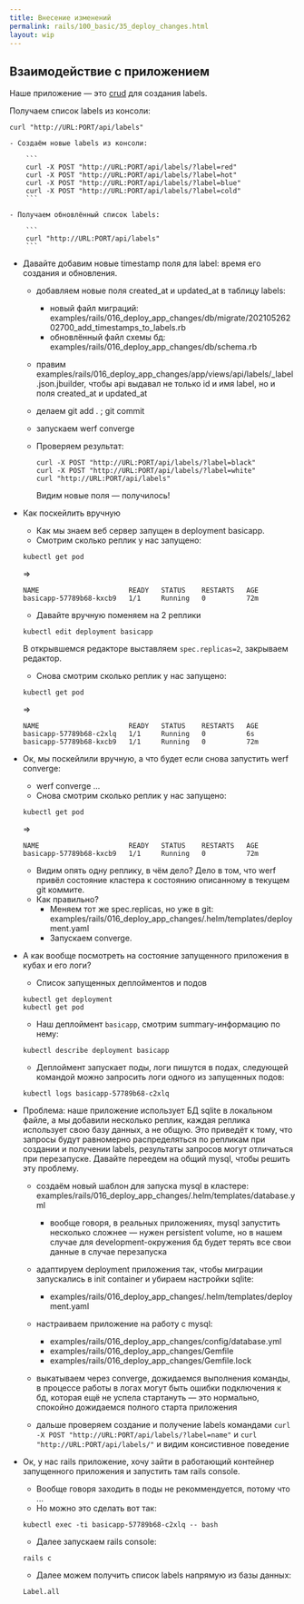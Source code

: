 ```yaml
---
title: Внесение изменений
permalink: rails/100_basic/35_deploy_changes.html
layout: wip
---
```

## Взаимодействие с приложением
Наше приложение ­— это [crud](https://en.wikipedia.org/wiki/Create,_read,_update_and_delete) для создания labels.

Получаем список labels из консоли:
```
curl "http://URL:PORT/api/labels"
```

    - Создаём новые labels из консоли:

        ```
        curl -X POST "http://URL:PORT/api/labels/?label=red"
        curl -X POST "http://URL:PORT/api/labels/?label=hot"
        curl -X POST "http://URL:PORT/api/labels/?label=blue"
        curl -X POST "http://URL:PORT/api/labels/?label=cold"
        ```

    - Получаем обновлённый список labels:

        ```
        curl "http://URL:PORT/api/labels"
        ```

 - Давайте добавим новые timestamp поля для label: время его создания и обновления.
    - добавляем новые поля created_at и updated_at в таблицу labels:
        - новый файл миграций: examples/rails/016_deploy_app_changes/db/migrate/20210526202700_add_timestamps_to_labels.rb
        - обновлённый файл схемы бд: examples/rails/016_deploy_app_changes/db/schema.rb
    - правим examples/rails/016_deploy_app_changes/app/views/api/labels/_label.json.jbuilder, чтобы api выдавал не только id и имя label, но и поля created_at и updated_at
    - делаем git add . ; git commit
    - запускаем werf converge

    - Проверяем результат:
    
      ```
      curl -X POST "http://URL:PORT/api/labels/?label=black"
      curl -X POST "http://URL:PORT/api/labels/?label=white"
      curl "http://URL:PORT/api/labels"
      ```

      Видим новые поля — получилось!

 - Как поскейлить вручную
    - Как мы знаем веб сервер запущен в deployment basicapp.
    - Смотрим сколько реплик у нас запущено:

    ```
    kubectl get pod
    ```
     
    =>

    ```
    NAME                      READY   STATUS    RESTARTS   AGE
    basicapp-57789b68-kxcb9   1/1     Running   0          72m
    ```

    - Давайте вручную поменяем на 2 реплики
    
    ```
    kubectl edit deployment basicapp
    ```

    В открывшемся редакторе выставляем `spec.replicas=2`, закрываем редактор.

    - Снова смотрим сколько реплик у нас запущено:

    ```
    kubectl get pod
    ```
     
    =>

    ```
    NAME                      READY   STATUS    RESTARTS   AGE
    basicapp-57789b68-c2xlq   1/1     Running   0          6s
    basicapp-57789b68-kxcb9   1/1     Running   0          72m
    ```

 - Ок, мы поскейлили вручную, а что будет если снова запустить werf converge:
    - werf converge ...
    - Снова смотрим сколько реплик у нас запущено:

    ```
    kubectl get pod
    ```
     
    =>

    ```
    NAME                      READY   STATUS    RESTARTS   AGE
    basicapp-57789b68-kxcb9   1/1     Running   0          72m
    ```

    - Видим опять одну реплику, в чём дело? Дело в том, что werf привёл состояние кластера к состоянию описанному в текущем git коммите.
    - Как правильно?
        - Меняем тот же spec.replicas, но уже в git: examples/rails/016_deploy_app_changes/.helm/templates/deployment.yaml
        - Запускаем converge.
        
 - А как вообще посмотреть на состояние запущенного приложения в кубах и его логи?
    - Список запущенных деплойментов и подов

    ```
    kubectl get deployment
    kubectl get pod
    ```

    - Наш деплоймент `basicapp`, смотрим summary-информацию по нему:

    ```
    kubectl describe deployment basicapp
    ```

    - Деплоймент запускает поды, логи пишутся в подах, следующей командой можно запросить логи одного из запущенных подов:

    ```
    kubectl logs basicapp-57789b68-c2xlq
    ```

 - Проблема: наше приложение использует БД sqlite в локальном файле, а мы добавили несколько реплик, каждая реплика использует свою базу данных, а не общую. Это приведёт к тому, что запросы будут равномерно распределяться по репликам при создании и получении labels, результаты запросов могут отличаться при перезапуске. Давайте переедем на общий mysql, чтобы решить эту проблему.

    - создаём новый шаблон для запуска mysql в кластере: examples/rails/016_deploy_app_changes/.helm/templates/database.yml
        - вообще говоря, в реальных приложениях, mysql запустить несколько сложнее — нужен persistent volume, но в нашем случае для development-окружения бд будет терять все свои данные в случае перезапуска

    - адаптируем deployment приложения так, чтобы миграции запускались в init container и убираем настройки sqlite:
        - examples/rails/016_deploy_app_changes/.helm/templates/deployment.yaml

    - настраиваем приложение на работу с mysql:
        - examples/rails/016_deploy_app_changes/config/database.yml
        - examples/rails/016_deploy_app_changes/Gemfile
        - examples/rails/016_deploy_app_changes/Gemfile.lock
    
    - выкатываем через converge, дожидаемся выполнения команды, в процессе работы в логах могут быть ошибки подключения к бд, которая ещё не успела стартануть — это нормально, спокойно дожидаемся полного старта приложения

    - дальше проверяем создание и получение labels командами `curl -X POST "http://URL:PORT/api/labels/?label=name"` и `curl "http://URL:PORT/api/labels/"` и видим консистивное поведение

 - Ок, у нас rails приложение, хочу зайти в работающий контейнер запущенного приложения и запустить там rails console.
    - Вообще говоря заходить в поды не рекоммендуется, потому что ...
    - Но можно это сделать вот так:

    ```
    kubectl exec -ti basicapp-57789b68-c2xlq -- bash
    ```

    - Далее запускаем rails console:

    ```
    rails c
    ```

    - Далее можем получить список labels напрямую из базы данных:

    ```
    Label.all
    ```
